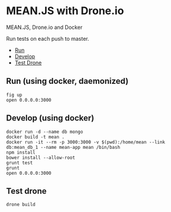 # MEAN.JS with Drone.io

MEAN.JS, Drone.io and Docker

Run tests on each push to master.

* [Run](#run)
* [Develop](#develop)
* [Test Drone](#test-drone)

## Run (using docker, daemonized)

    fig up
    open 0.0.0.0:3000

## Develop (using docker)

    docker run -d --name db mongo
    docker build -t mean .
    docker run -it --rm -p 3000:3000 -v $(pwd):/home/mean --link db:mean_db_1 --name mean-app mean /bin/bash
    npm install
    bower install --allow-root
    grunt test
    grunt
    open 0.0.0.0:3000

## Test drone

    drone build

